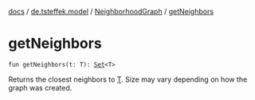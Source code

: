 [docs](../../index.md) / [de.tsteffek.model](../index.md) / [NeighborhoodGraph](index.md) / [getNeighbors](./get-neighbors.md)

# getNeighbors

`fun getNeighbors(t: T): `[`Set`](https://kotlinlang.org/api/latest/jvm/stdlib/kotlin.collections/-set/index.html)`<T>`

Returns the closest neighbors to [T](index.md#T). Size may vary depending on how the
graph was created.

